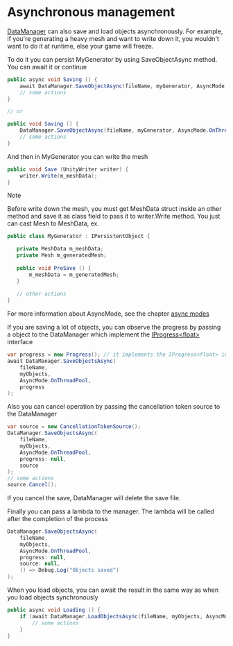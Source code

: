 ﻿# Asynchronous management

[DataManager]() can also save and load objects
asynchronously. For example, if you're generating
a heavy mesh and want to write down it, you wouldn't
want to do it at runtime, else your game will freeze.

To do it you can persist MyGenerator by using
SaveObjectAsync method. You can await it or continue

```csharp
public async void Saving () {
    await DataManager.SaveObjectAsync(fileName, myGenerator, AsyncMode.OnThreadPool);
    // some actions
}

// or

public void Saving () {
    DataManager.SaveObjectAsync(fileName, myGenerator, AsyncMode.OnThreadPool);
    // some actions
}
```

And then in MyGenerator you can write the mesh

```csharp
public void Save (UnityWriter writer) {
    writer.Write(m_meshData);
}
```

> [!NOTE]
> Before write down the mesh, you must get MeshData 
> struct inside an other method and save it as class 
> field to pass it to writer.Write method. You just 
> can cast Mesh to MeshData, ex.
> ```csharp
> public class MyGenerator : IPersistentObject {
>
>    private MeshData m_meshData;
>    private Mesh m_generatedMesh;
>    
>    public void PreSave () {
>        m_meshData = m_generatedMesh;
>    }
>    
>    // other actions
> }
> ```

For more information about AsyncMode, see the chapter 
[async modes]()

If you are saving a lot of objects, you can observe 
the progress by passing a object to the DataManager 
which implement the 
[IProgress<float\>](https://learn.microsoft.com/en-us/dotnet/api/system.iprogress-1?view=net-7.0) 
interface

```csharp
var progress = new Progress(); // it implements the IProgress<float> interface
await DataManager.SaveObjectsAsync(
    fileName,
    myObjects,
    AsyncMode.OnThreadPool,
    progress
);
```

Also you can cancel operation by passing the 
cancellation token source to the DataManager

```csharp
var source = new CancellationTokenSource();
DataManager.SaveObjectsAsync(
    fileName,
    myObjects,
    AsyncMode.OnThreadPool,
    progress: null,
    source
);
// some actions
source.Cancel();
```

If you cancel the save, DataManager will delete the 
save file.

Finally you can pass a lambda to the manager. 
The lambda will be called after the completion of 
the process

```csharp
DataManager.SaveObjectsAsync(
    fileName,
    myObjects,
    AsyncMode.OnThreadPool,
    progress: null,
    source: null,
    () => Debug.Log("Objects saved")
);
```

When you load objects, you can await the result in 
the same way as when you load objects synchronously

```csharp
public async void Loading () {
    if (await DataManager.LoadObjectsAsync(fileName, myObjects, AsyncMode.OnThreadPool)) {
        // some actions
    }
}
```
